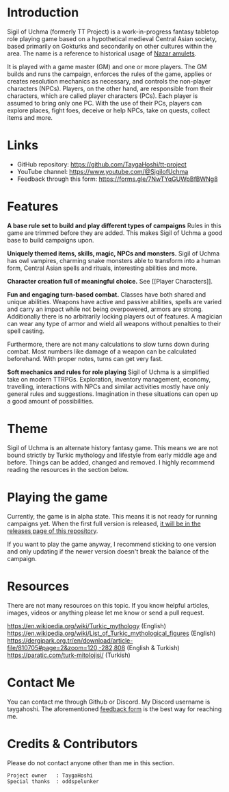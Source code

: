 # Introduction
Sigil of Uchma (formerly TT Project) is a work-in-progress fantasy tabletop role playing game based on a hypothetical medieval Central Asian society, based primarily on Gokturks and secondarily on other cultures within the area. The name is a reference to historical usage of [Nazar amulets](https://en.wikipedia.org/wiki/Nazar_(amulet)).

It is played with a game master (GM) and one or more players. The GM builds and runs the campaign, enforces the rules of the game, applies or creates resolution mechanics as necessary, and controls the non-player characters (NPCs). Players, on the other hand, are responsible from their characters, which are called player characters (PCs). Each player is assumed to bring only one PC. With the use of their PCs, players can explore places, fight foes, deceive or help NPCs, take on quests, collect items and more.

# Links
+ GitHub repository: <https://github.com/TaygaHoshi/tt-project>
+ YouTube channel: <https://www.youtube.com/@SigilofUchma>
+ Feedback through this form: <https://forms.gle/7NwTYqGUWpBfBWNg8>

# Features
**A base rule set to build and play different types of campaigns**
Rules in this game are trimmed before they are added. This makes Sigil of Uchma a good base to build campaigns upon.

**Uniquely themed items, skills, magic, NPCs and monsters.**
Sigil of Uchma has owl vampires, charming snake monsters able to transform into a human form, Central Asian spells and rituals, interesting abilities and more.

**Character creation full of meaningful choice.**
See [[Player Characters]].

**Fun and engaging turn-based combat.**
Classes have both shared and unique abilities. Weapons have active and passive abilities, spells are varied and carry an impact while not being overpowered, armors are strong. Additionally there is no arbitrarily locking players out of features. A magician can wear any type of armor and wield all weapons without penalties to their spell casting.

Furthermore, there are not many calculations to slow turns down during combat. Most numbers like damage of a weapon can be calculated beforehand. With proper notes, turns can get very fast.

**Soft mechanics and rules for role playing**
Sigil of Uchma is a simplified take on modern TTRPGs. Exploration, inventory management, economy, travelling, interactions with NPCs and similar activities mostly have only general rules and suggestions. Imagination in these situations can open up a good amount of possibilities.

# Theme
Sigil of Uchma is an alternate history fantasy game. This means we are not bound strictly by Turkic mythology and lifestyle from early middle age and before. Things can be added, changed and removed. I highly recommend reading the resources in the section below.

# Playing the game
Currently, the game is in alpha state. This means it is not ready for running campaigns yet. When the first full version is released, [it will be in the releases page of this repository](https://github.com/TaygaHoshi/tt-project/releases). 

If you want to play the game anyway, I recommend sticking to one version and only updating if the newer version doesn't break the balance of the campaign.

# Resources
There are not many resources on this topic. If you know helpful articles, images, videos or anything please let me know or send a pull request.

<https://en.wikipedia.org/wiki/Turkic_mythology> (English)
<https://en.wikipedia.org/wiki/List_of_Turkic_mythological_figures> (English)
<https://dergipark.org.tr/en/download/article-file/810705#page=2&zoom=120,-282,808> (English & Turkish)
<https://paratic.com/turk-mitolojisi/> (Turkish)

# Contact Me
You can contact me through Github or Discord. My Discord username is taygahoshi. The aforementioned [feedback form](https://forms.gle/7NwTYqGUWpBfBWNg8) is the best way for reaching me.

# Credits & Contributors
Please do not contact anyone other than me in this section.

```
Project owner   : TaygaHoshi
Special thanks  : oddspelunker
```
